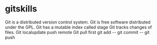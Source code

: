 # gitskills
Git is a distributed version control system.
Git is free software distributed under the GPL.
Git has a mutable index called stage
Git tracks changes of files.
Git localupdate push remote 
Git pull first
git add -- git commit -- git push
